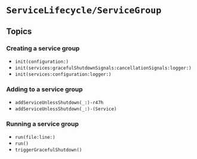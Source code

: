 # ``ServiceLifecycle/ServiceGroup``

## Topics

### Creating a service group

- ``init(configuration:)``
- ``init(services:gracefulShutdownSignals:cancellationSignals:logger:)``
- ``init(services:configuration:logger:)``

### Adding to a service group

- ``addServiceUnlessShutdown(_:)-r47h``
- ``addServiceUnlessShutdown(_:)-(Service)``

### Running a service group

- ``run(file:line:)``
- ``run()``
- ``triggerGracefulShutdown()``
